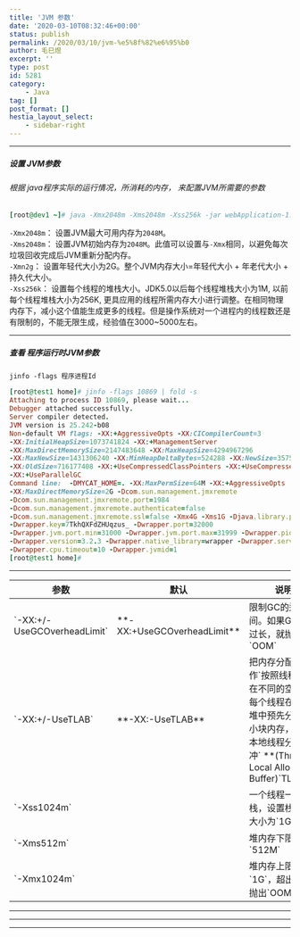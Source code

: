 ```yaml
---
title: 'JVM 参数'
date: '2020-03-10T08:32:46+00:00'
status: publish
permalink: /2020/03/10/jvm-%e5%8f%82%e6%95%b0
author: 毛巳煜
excerpt: ''
type: post
id: 5281
category:
    - Java
tag: []
post_format: []
hestia_layout_select:
    - sidebar-right
---
```

- - - - - -

##### **设置 JVM参数**

###### 根据 java程序实际的运行情况，所消耗的内存， 来配置JVM所需要的参数

```ruby
[root@dev1 ~]# java -Xmx2048m -Xms2048m -Xss256k -jar webApplication-1.0.0.jar

```

`-Xmx2048m`： 设置JVM最大可用内存为`2048M`。  
`-Xms2048m`： 设置JVM初始内存为`2048M`。此值可以设置与`-Xmx`相同，以避免每次垃圾回收完成后JVM重新分配内存。  
`-Xmn2g`： 设置年轻代大小为2G。整个JVM内存大小=年轻代大小 + 年老代大小 + 持久代大小。  
`-Xss256k`： 设置每个线程的堆栈大小。JDK5.0以后每个线程堆栈大小为1M, 以前每个线程堆栈大小为256K, 更具应用的线程所需内存大小进行调整。在相同物理内存下，减小这个值能生成更多的线程。但是操作系统对一个进程内的线程数还是有限制的，不能无限生成，经验值在3000~5000左右。

- - - - - -

##### **查看 程序运行时JVM参数**

`jinfo -flags 程序进程Id`

```ruby
[root@test1 home]# jinfo -flags 10869 | fold -s
Attaching to process ID 10869, please wait...
Debugger attached successfully.
Server compiler detected.
JVM version is 25.242-b08
Non-default VM flags: -XX:+AggressiveOpts -XX:CICompilerCount=3
-XX:InitialHeapSize=1073741824 -XX:+ManagementServer
-XX:MaxDirectMemorySize=2147483648 -XX:MaxHeapSize=4294967296
-XX:MaxNewSize=1431306240 -XX:MinHeapDeltaBytes=524288 -XX:NewSize=357564416
-XX:OldSize=716177408 -XX:+UseCompressedClassPointers -XX:+UseCompressedOops
-XX:+UseParallelGC
Command line:  -DMYCAT_HOME=. -XX:MaxPermSize=64M -XX:+AggressiveOpts
-XX:MaxDirectMemorySize=2G -Dcom.sun.management.jmxremote
-Dcom.sun.management.jmxremote.port=1984
-Dcom.sun.management.jmxremote.authenticate=false
-Dcom.sun.management.jmxremote.ssl=false -Xmx4G -Xms1G -Djava.library.path=lib
-Dwrapper.key=7TkhQXFdZHUqzus_ -Dwrapper.port=32000
-Dwrapper.jvm.port.min=31000 -Dwrapper.jvm.port.max=31999 -Dwrapper.pid=10867
-Dwrapper.version=3.2.3 -Dwrapper.native_library=wrapper -Dwrapper.service=TRUE
-Dwrapper.cpu.timeout=10 -Dwrapper.jvmid=1
[root@test1 home]#

```

- - - - - -

<table><thead><tr><th><label style="width:230px">参数</label></th><th><label style="width:230px">默认</label></th><th>说明</th></tr></thead><tbody><tr><td>`-XX:+/-UseGCOverheadLimit`</td><td>**-XX:+UseGCOverheadLimit**</td><td> 限制GC的运行时间。如果GC耗时过长，就抛`OOM`</td></tr><tr><td>`-XX:+/-UseTLAB`</td><td>**-XX:-UseTLAB**</td><td> 把内存分配的动作`按照线程`划分在不同的空间,即每个线程在Java堆中预先分配一小块内存，称为`本地线程分配缓冲`  
**(Thread Local Allocation Buffer)`TLAB`**</td></tr><tr><td>`-Xss1024m`</td><td></td><td>一个线程一个栈，设置栈空间大小为`1G`</td></tr><tr><td>`-Xms512m`</td><td></td><td>堆内存下限为`512M`</td></tr><tr><td>`-Xmx1024m`</td><td></td><td>堆内存上限为`1G`，超出后就抛出`OOM`</td></tr></tbody></table>

- - - - - -

- - - - - -

- - - - - -